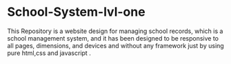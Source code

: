 # School-System-lvl-one
This Repository is a website design for managing school records, which is a school management system, and it has been designed to be responsive to all pages, dimensions, and devices and without any framework just by using pure html,css and javascript .
